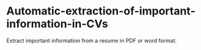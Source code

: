 # Automatic-extraction-of-important-information-in-CVs
Extract important information from a resume in PDF or word format.
